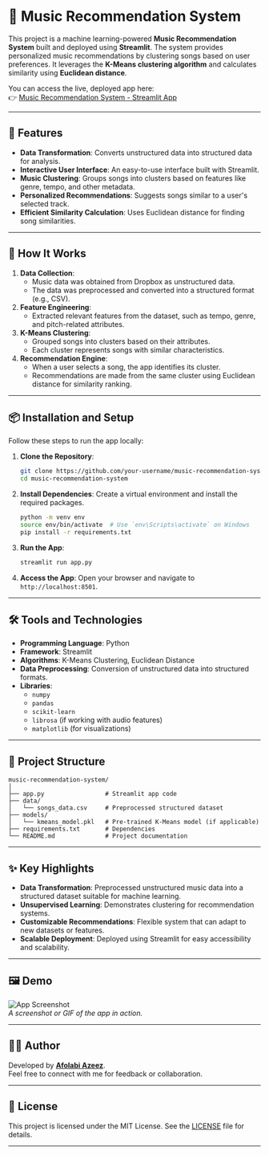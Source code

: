 # 🎵 Music Recommendation System  

This project is a machine learning-powered **Music Recommendation System** built and deployed using **Streamlit**. The system provides personalized music recommendations by clustering songs based on user preferences. It leverages the **K-Means clustering algorithm** and calculates similarity using **Euclidean distance**.

You can access the live, deployed app here:  
👉 [Music Recommendation System - Streamlit App](https://music-recomendation-system-7zukmujcfsxxtappgzo9b3a.streamlit.app/)

---

## 🌟 Features
- **Data Transformation**: Converts unstructured data into structured data for analysis.
- **Interactive User Interface**: An easy-to-use interface built with Streamlit.
- **Music Clustering**: Groups songs into clusters based on features like genre, tempo, and other metadata.
- **Personalized Recommendations**: Suggests songs similar to a user's selected track.
- **Efficient Similarity Calculation**: Uses Euclidean distance for finding song similarities.

---

## 🚀 How It Works
1. **Data Collection**:
   - Music data was obtained from Dropbox as unstructured data.
   - The data was preprocessed and converted into a structured format (e.g., CSV).
2. **Feature Engineering**:
   - Extracted relevant features from the dataset, such as tempo, genre, and pitch-related attributes.
3. **K-Means Clustering**:
   - Grouped songs into clusters based on their attributes.
   - Each cluster represents songs with similar characteristics.
4. **Recommendation Engine**:
   - When a user selects a song, the app identifies its cluster.
   - Recommendations are made from the same cluster using Euclidean distance for similarity ranking.

---

## 📦 Installation and Setup
Follow these steps to run the app locally:

1. **Clone the Repository**:
   ```bash
   git clone https://github.com/your-username/music-recommendation-system.git
   cd music-recommendation-system
   ```

2. **Install Dependencies**:
   Create a virtual environment and install the required packages.
   ```bash
   python -m venv env
   source env/bin/activate  # Use `env\Scripts\activate` on Windows
   pip install -r requirements.txt
   ```

3. **Run the App**:
   ```bash
   streamlit run app.py
   ```

4. **Access the App**:
   Open your browser and navigate to `http://localhost:8501`.

---

## 🛠 Tools and Technologies
- **Programming Language**: Python
- **Framework**: Streamlit
- **Algorithms**: K-Means Clustering, Euclidean Distance
- **Data Preprocessing**: Conversion of unstructured data into structured formats.
- **Libraries**: 
  - `numpy`
  - `pandas`
  - `scikit-learn`
  - `librosa` (if working with audio features)
  - `matplotlib` (for visualizations)

---

## 📂 Project Structure
```
music-recommendation-system/
│
├── app.py                 # Streamlit app code
├── data/
│   └── songs_data.csv     # Preprocessed structured dataset
├── models/
│   └── kmeans_model.pkl   # Pre-trained K-Means model (if applicable)
├── requirements.txt       # Dependencies
└── README.md              # Project documentation
```

---

## ✨ Key Highlights
- **Data Transformation**: Preprocessed unstructured music data into a structured dataset suitable for machine learning.
- **Unsupervised Learning**: Demonstrates clustering for recommendation systems.
- **Customizable Recommendations**: Flexible system that can adapt to new datasets or features.
- **Scalable Deployment**: Deployed using Streamlit for easy accessibility and scalability.

---

## 🖼 Demo
![App Screenshot](screenshot.png)  
*A screenshot or GIF of the app in action.*

---

## 🧑‍💻 Author
Developed by **[Afolabi Azeez](https://github.com/afolabi022)**.  
Feel free to connect with me for feedback or collaboration.

---

## 📜 License
This project is licensed under the MIT License. See the [LICENSE](LICENSE) file for details.

---
